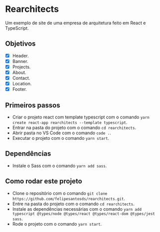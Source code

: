 # Rearchitects
Um exemplo de site de uma empresa de arquitetura feito em React e TypeScript.

## Objetivos
- [x] Header.
- [x] Banner.
- [x] Projects.
- [x] About.
- [x] Contact.
- [x] Location.
- [x] Footer.

## Primeiros passos
- Criar o projeto react com template typescript com o comando `yarn create react-app rearchitects --template typescript`.
- Entrar na pasta do projeto com o comando `cd rearchitects`.
- Abrir pasta no VS Code com o comando `code .`.
- Executar o projeto com o comando `yarn start`.

## Dependências
- Instale o Sass com o comando `yarn add sass`.

## Como rodar este projeto
- Clone o repositório com o comando `git clone https://github.com/felipesantosds/rearchitects.git`.
- Entre na pasta do projeto com o comando `cd rearchitects`.
- Instale as dependências necessárias com o comando `yarn add typescript @types/node @types/react @types/react-dom @types/jest sass`.
- Rode o projeto com o comando `yarn start`.
